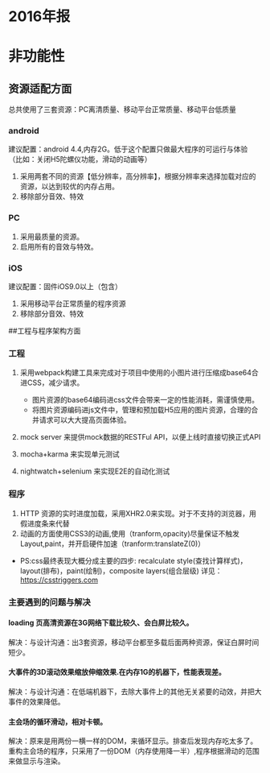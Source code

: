 2016年报
=======
# 非功能性
## 资源适配方面
总共使用了三套资源：PC离清质量、移动平台正常质量、移动平台低质量
### android
建议配置：android 4.4,内存2G。低于这个配置只做最大程序的可运行与体验（比如：关闭H5陀螺仪功能，滑动的动画等）
1. 采用两套不同的资源【低分辨率，高分辨率】，根据分辨率来选择加载对应的资源，以达到较优的内存占用。
1. 移除部分音效、特效
### PC
1. 采用最质量的资源。
1. 启用所有的音效与特效。
### iOS
建议配置：固件iOS9.0以上（包含）
 1. 采用移动平台正常质量的程序资源
 1. 移除部分音效、特效
 
##工程与程序架构方面
### 工程
1. 采用webpack构建工具来完成对于项目中使用的小图片进行压缩成base64合进CSS，减少请求。
   * 图片资源的base64编码进css文件会带来一定的性能消耗，需谨慎使用。
   * 将图片资源编码进js文件中，管理和预加载H5应用的图片资源，合理的合并请求可以大大提高页面体验。

1. mock server 来提供mock数据的RESTFul API，以便上线时直接切换正式API
1. mocha+karma 来实现单元测试
1. nightwatch+selenium 来实现E2E的自动化测试
### 程序
1. HTTP 资源的实时进度加载，采用XHR2.0来实现。对于不支持的浏览器，用假进度条来代替
1. 动画的方面使用CSS3的动画,使用（tranform,opacity)尽量保证不触发Layout,paint，并开启硬件加速（tranform:translateZ(0)）

  * PS:css最终表现大概分成主要的四步: recalculate style(查找计算样式)，layout(排布)，paint(绘制)，composite layers(组合层级)
  详见：https://csstriggers.com

### 主要遇到的问题与解决
#### loading 页高清资源在3G网络下载比较久、会白屏比较久。
解决：与设计沟通：出3套资源，移动平台都至多载后面两种资源，保证白屏时间短少。
#### 大事件的3D滚动效果缩放伸缩效果.在内存1G的机器下，性能表现差。
解决：与设计沟通：在低端机器下，去除大事件上的其他无关紧要的动效，并把大事件的效果降低。
#### 主会场的循环滑动，相对卡顿。
解决：原来是用两份一横一样的DOM，来循环显示。排查后发现内存吃太多了。重构主会场的程序，只采用了一份DOM（内存使用降一半）,程序根据滑动的范围来做显示与渲染。

